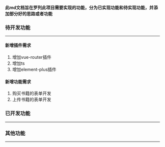 #### 此md文档旨在罗列此项目需要实现的功能，分为已实现功能和待实现功能，并添加部分好的思路或者功能

### 待开发功能
--------------------------------
#### 新增插件需求
1. 增加vue-router插件
2. 增加ts
3. 增加element-plus插件
#### 新增功能需求
1. 购买书籍的表单开发
2. 上传书籍的表单开发

### 已开发功能
--------------------------------

### 其他功能
--------------------------------
